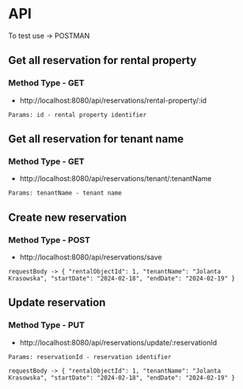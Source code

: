 # API

To test use -> POSTMAN

## Get all reservation for rental property
### Method Type - GET
- http://localhost:8080/api/reservations/rental-property/:id
  
`Params: id - rental property identifier`

## Get all reservation for tenant name
### Method Type - GET
- http://localhost:8080/api/reservations/tenant/:tenantName

`Params: tenantName - tenant name`

## Create new reservation
### Method Type - POST
- http://localhost:8080/api/reservations/save

`requestBody -> {
    "rentalObjectId": 1,
    "tenantName": "Jolanta Krasowska",
    "startDate": "2024-02-18",
    "endDate": "2024-02-19"
}`

## Update reservation
### Method Type - PUT
- http://localhost:8080/api/reservations/update/:reservationId

`Params: reservationId - reservation identifier`

`requestBody -> {
"rentalObjectId": 1,
"tenantName": "Jolanta Krasowska",
"startDate": "2024-02-18",
"endDate": "2024-02-19"
}`